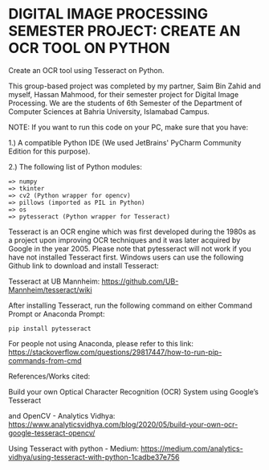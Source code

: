 # DIGITAL IMAGE PROCESSING SEMESTER PROJECT: CREATE AN OCR TOOL ON PYTHON
Create an OCR tool using Tesseract on Python.

This group-based project was completed by my partner, Saim Bin Zahid and myself, Hassan Mahmood, for their semester project for Digital Image Processing. 
We are the students of 6th Semester of the Department of Computer Sciences at Bahria University, Islamabad Campus.

NOTE: If you want to run this code on your PC, make sure that you have:

1.) A compatible Python IDE (We used JetBrains' PyCharm Community Edition for this purpose).

2.) The following list of Python modules:

    => numpy
    => tkinter
    => cv2 (Python wrapper for opencv)
    => pillows (imported as PIL in Python)
    => os
    => pytesseract (Python wrapper for Tesseract)
    
Tesseract is an OCR engine which was first developed during the 1980s as a project upon improving OCR techniques and it was later acquired by Google in the year 2005.
Please note that pytesseract will not work if you have not installed Tesseract first. Windows users can use the following Github link to download and install Tesseract:

Tesseract at UB Mannheim: https://github.com/UB-Mannheim/tesseract/wiki
 
After installing Tesseract, run the following command on either Command Prompt or Anaconda Prompt:
 
    pip install pytesseract
 
For people not using Anaconda, please refer to this link: https://stackoverflow.com/questions/29817447/how-to-run-pip-commands-from-cmd
 
References/Works cited:
 
Build your own Optical Character Recognition (OCR) System using Google’s Tesseract 

and OpenCV - Analytics Vidhya: https://www.analyticsvidhya.com/blog/2020/05/build-your-own-ocr-google-tesseract-opencv/
 
Using Tesseract with python - Medium: https://medium.com/analytics-vidhya/using-tesseract-with-python-1cadbe37e756
